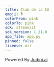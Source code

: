 ```yaml
---
title: Club de la IA
emoji: 🎙️
colorFrom: pink
colorTo: pink
sdk: streamlit
sdk_version: 1.21.0
app_file: app.py
pinned: false
license: mit
---
```


Powered By [Judini.ai](https://judini.ai)

